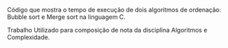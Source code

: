 Código que mostra o tempo de execução de dois algoritmos de ordenação: Bubble sort e Merge sort na linguagem C.

Trabalho Utilizado para composição de nota da disciplina Algoritmos e Complexidade.